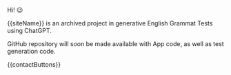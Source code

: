 Hi! 😉

{{siteName}} is an archived project in generative English Grammat Tests using ChatGPT.

GitHub repository will soon be made available with App code, as well as test generation code.

{{contactButtons}} 
